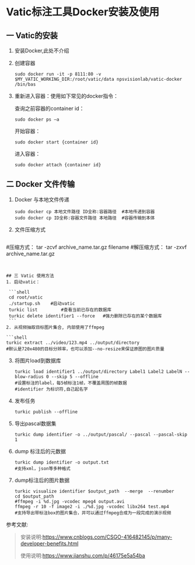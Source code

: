 # Vatic标注工具Docker安装及使用

## 一 Vatic的安装

1. 安装Docker,此处不介绍

2. 创建容器

   ```shell
   sudo docker run -it -p 8111:80 -v $MY_VATIC_WORKING_DIR:/root/vatic/data npsvisionlab/vatic-docker /bin/bas
   ```

3. 重新进入容器：使用如下常见的docker指令：

   查询之前容器的container id：

   ```
   sudo docker ps –a
   ```

   开始容器：

   ```
   sudo docker start {container id}
   ```

   进入容器：

   ```
   sudo docker attach {container id}
   ```

## 二 Docker 文件传输

1. Docker 与本地文件传递

   ```shell
   sudo docker cp 本地文件路径 ID全称:容器路径  #本地传递到容器
   sudo docker cp ID全称:容器文件路径 本地路径  #容器传输到本体
   ```

2. 文件压缩方式

   ```shell
#压缩方式：
   tar -zcvf archive_name.tar.gz filename
   #解压缩方式：
   tar -zxvf archive_name.tar.gz 
   ```


## 三 Vatic 使用方法
 1. 启动vatic：

    ```shell
    cd root/vatic
    ./startup.sh	#启动vatic
    turkic list 		#查看当前已存在的数据库
    turkic delete identifier1 --force	#强力删除已存在的某个数据库
    ```
2. 从视频抽取目标图片集合, 内部使用了ffmpeg

   ```shell
   turkic extract ../video/123.mp4 ../output/directory
   #默认是720x480的目标分辨率，也可以添加--no-resize来保证原图的图片质量
   ```

3. 将图片load到数据库

   ```shell
   turkic load identifier1 ../output/directory Label1 Label2 LabelN --blow-radius 0 --skip 5 --offline
   #设置标注的label，每5帧标注1帧，不覆盖周围的帧数据
   #identifier 为标识符,自己起名字 
   ```

4. 发布任务

   ```shell
   turkic publish --offline
   ```

5. 导出pascal数据集

   ```shell
   turkic dump identifier -o ../output/pascal/ --pascal --pascal-skip 1
   ```

6. dump 标注后的元数据

   ```shell
   turkic dump identifier -o output.txt
   #支持xml，json等多种格式
   ```

7. dump标注后的图片数据

   ```shell
   turkic visualize identifier $output_path  --merge  --renumber
   cd $output_path
   #ffmpeg -i %d.jpg -vcodec mpeg4 output.avi
   ffmpeg -r 10 -f image2 -i ./%d.jpg -vcodec libx264 test.mp4
   #支持导出带标注box的图片集合，并可以通过ffmpeg合成为一段完成的演示视频
   ```

参考文献:

> 安装说明:https://www.cnblogs.com/CSGO-416482145/p/many-developer-benefits.html
>
> 使用说明:https://www.jianshu.com/p/46175e5a54ba


